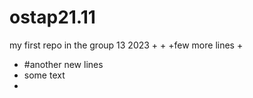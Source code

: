 # ostap21.11
my first repo in the group 13  2023
+
+
+few more lines
+
+ #another new lines
+ some text
+ 
